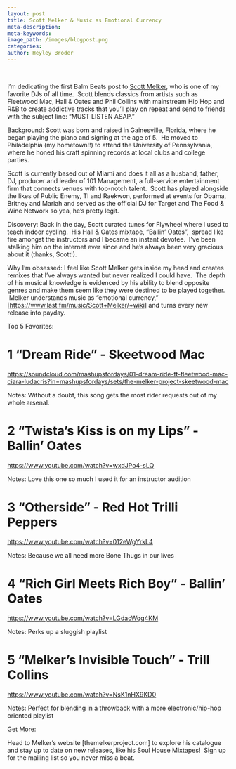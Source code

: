 ```yaml
---
layout: post
title: Scott Melker & Music as Emotional Currency
meta-description:
meta-keywords:
image_path: /images/blogpost.png
categories:
author: Heyley Broder
---
```



&nbsp;

I’m dedicating the first Balm Beats post to [Scott Melker](http://themelkerproject.com/), who is one of my favorite DJs of all time. &nbsp;Scott blends classics from artists such as Fleetwood Mac, Hall & Oates and Phil Collins with mainstream Hip Hop and R&B to create addictive tracks that you’ll play on repeat and send to friends with the subject line: “MUST LISTEN ASAP.”

Background: Scott was born and raised in Gainesville, Florida, where he began playing the piano and signing at the age of 5. &nbsp;He moved to Philadelphia (my hometown!!) to attend the University of Pennsylvania, where he honed his craft spinning records at local clubs and college parties. &nbsp;

Scott is currently based out of Miami and does it all as a husband, father, DJ, producer and leader of 101 Management, a full-service entertainment firm that connects venues with top-notch talent. &nbsp;Scott has played alongside the likes of Public Enemy, TI and Raekwon, performed at events for Obama, Britney and Mariah and served as the official DJ for Target and The Food & Wine Network so yea, he’s pretty legit.

Discovery: Back in the day, Scott curated tunes for Flywheel where I used to teach indoor cycling. &nbsp;His Hall & Oates mixtape, “Ballin’ Oates”, &nbsp;spread like fire amongst the instructors and I became an instant devotee. &nbsp;I’ve been stalking him on the internet ever since and he’s always been very gracious about it (thanks, Scott!).

Why I’m obsessed: I feel like Scott Melker gets inside my head and creates remixes that I’ve always wanted but never realized I could have. &nbsp;The depth of his musical knowledge is evidenced by his ability to blend opposite genres and make them seem like they were destined to be played together. &nbsp;Melker understands music as “emotional currency,” [https://www.last.fm/music/Scott+Melker/+wiki] and turns every new release into payday.

Top 5 Favorites:

# 1 “Dream Ride” - Skeetwood Mac

https://soundcloud.com/mashupsfordays/01-dream-ride-ft-fleetwood-mac-ciara-ludacris?in=mashupsfordays/sets/the-melker-project-skeetwood-mac

Notes: Without a doubt, this song gets the most rider requests out of my whole arsenal.

# 2 “Twista’s Kiss is on my Lips” - Ballin’ Oates

https://www.youtube.com/watch?v=wxdJPo4-sLQ

Notes: Love this one so much I used it for an instructor audition

# 3 “Otherside” - Red Hot Trilli Peppers

https://www.youtube.com/watch?v=012eWgYrkL4

Notes: Because we all need more Bone Thugs in our lives

# 4 “Rich Girl Meets Rich Boy” - Ballin’ Oates

https://www.youtube.com/watch?v=LGdacWqq4KM

Notes: Perks up a sluggish playlist

# 5 “Melker’s Invisible Touch” - Trill Collins

https://www.youtube.com/watch?v=NsK1nHX9KD0

Notes: Perfect for blending in a throwback with a more electronic/hip-hop oriented playlist

Get More:

Head to Melker’s website [themelkerproject.com] to explore his catalogue and stay up to date on new releases, like his Soul House Mixtapes! &nbsp;Sign up for the mailing list so you never miss a beat.
